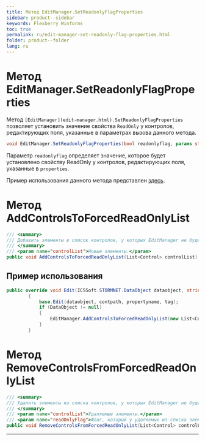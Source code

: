 ```yaml
---
title: Метод EditManager.SetReadonlyFlagProperties
sidebar: product--sidebar
keywords: Flexberry Winforms
toc: true
permalink: ru/edit-manager-set-readonly-flag-properties.html
folder: product--folder
lang: ru
---
```

# Метод EditManager.SetReadonlyFlagProperties
Метод `[EditManager](edit-manager.html).SetReadonlyFlagProperties` позволяет установить значение свойства `ReadOnly` у контролов, редактирующих поля, указанные в параметрах вызова данного метода.
```cs
void EditManager.SetReadonlyFlagProperties(bool readonlyflag, params string[] properties)
```
Параметр `readonlyflag` определяет значение, которое будет установлено свойству ReadOnly у контролов, редактирующих поля, указанные в `properties`.


Пример использования данного метода представлен [здесь](different-applications-and-fields.html).
# Метод AddControlsToForcedReadOnlyList

```cs
/// <summary>
/// Добавить элементы в список контролов, у которых EditManager не будет менять флаг ReadOnly.
/// </summary>
/// <param name="controlList">Новые элементы.</param>
public void AddControlsToForcedReadOnlyList(List<Control> controlList)
```
## Пример использования
```cs 
public override void Edit(ICSSoft.STORMNET.DataObject dataobject, string contpath, string propertyname, object tag)
        {
            base.Edit(dataobject, contpath, propertyname, tag);
            if (DataObject != null)
            {
                EditManager.AddControlsToForcedReadOnlyList(new List<Control>() { ctrlФИО });
            }
        }
```


# Метод RemoveControlsFromForcedReadOnlyList
```cs 
/// <summary>
/// Удалить элементы из списка контролов, у которых EditManager не будет менять флаг ReadOnly.
/// </summary>
/// <param name="controlList">Удаляемые элементы.</param>
/// <param name="readOnlyFlag">Флаг, который у удаляемых из списка элементов нужно проставить в свойство ReadOnly.</param>
public void RemoveControlsFromForcedReadOnlyList(List<Control> controlList, bool readOnlyFlag = false)
```

----